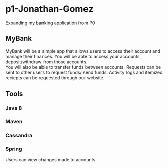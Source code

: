 # p1-Jonathan-Gomez
Expanding my banking application from P0

## MyBank

MyBank will be a simple app that allows users to access their account and manage their finances.
You will be able to access your accounts, deposit/withdraw from those accounts.  
You will also be able to transfer funds between accounts.
Requests can be sent to other users to request funds/ send funds.
Activity logs and itemized reciepts can be requested through our website.

## Tools
### Java 8
### Maven
### Cassandra
### Spring

Users can view changes made to accounts
